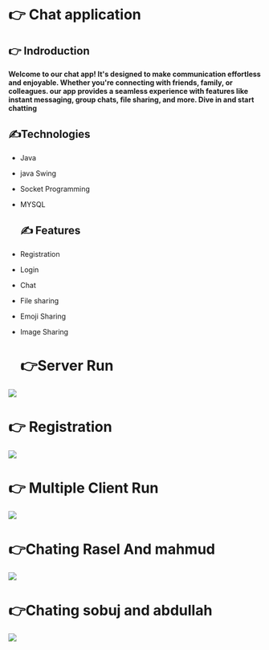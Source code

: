 #  👉  Chat application 


## 👉 Indroduction 

**Welcome to our chat app! It's designed to make communication effortless and enjoyable. Whether you're connecting with friends, family, or colleagues. our app provides a seamless experience with features like instant messaging, group chats, file sharing, and more. Dive in and start chatting**


## ✍️Technologies

- Java
- java Swing
- Socket Programming
- MYSQL
  ## ✍️ Features

- Registration
- Login
- Chat
- File sharing
- Emoji Sharing
- Image Sharing
  

   # 👉Server Run  
 
 

<img    src="https://github.com/Rasel-Mahmud-61/Chat-Application-Using-Java-Swing-Socket-Programming-/blob/main/chart-application/run%20server.png">


 
# 👉 Registration 



<img    src="https://github.com/Rasel-Mahmud-61/Chat-Application-Using-Java-Swing-Socket-Programming-/blob/main/chart-application/registration.png">


# 👉  Multiple Client Run 



<img    src="https://github.com/Rasel-Mahmud-61/Chat-Application-Using-Java-Swing-Socket-Programming-/blob/main/chart-application/runfirstclient.png">


   # 👉Chating Rasel And mahmud



<img    src="https://github.com/Rasel-Mahmud-61/Chat-Application-Using-Java-Swing-Socket-Programming-/blob/main/chart-application/conversation%20between%20rasel%20and%20mahmud.png">

  # 👉Chating sobuj and abdullah 
<img    src="https://github.com/Rasel-Mahmud-61/Chat-Application-Using-Java-Swing-Socket-Programming-/blob/main/chart-application/conversation%20between%20sobuj%20abdullah%20.png">



